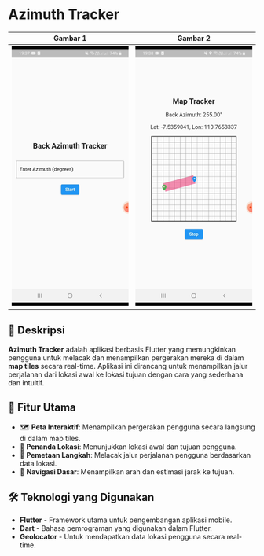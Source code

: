 # Azimuth Tracker
| Gambar 1 | Gambar 2 |
|----------|----------|
| ![](assets/images/az_tracker1.jpg) | ![](assets/images/az_tracker2.jpg) |

## 📌 Deskripsi
**Azimuth Tracker** adalah aplikasi berbasis Flutter yang memungkinkan pengguna untuk melacak dan menampilkan pergerakan mereka di dalam **map tiles** secara real-time. Aplikasi ini dirancang untuk menampilkan jalur perjalanan dari lokasi awal ke lokasi tujuan dengan cara yang sederhana dan intuitif.

## 🎯 Fitur Utama
- 🗺 **Peta Interaktif**: Menampilkan pergerakan pengguna secara langsung di dalam map tiles.
- 📍 **Penanda Lokasi**: Menunjukkan lokasi awal dan tujuan pengguna.
- 🚶 **Pemetaan Langkah**: Melacak jalur perjalanan pengguna berdasarkan data lokasi.
- 🎯 **Navigasi Dasar**: Menampilkan arah dan estimasi jarak ke tujuan.

## 🛠 Teknologi yang Digunakan
- **Flutter** - Framework utama untuk pengembangan aplikasi mobile.
- **Dart** - Bahasa pemrograman yang digunakan dalam Flutter.
- **Geolocator** - Untuk mendapatkan data lokasi pengguna secara real-time.



